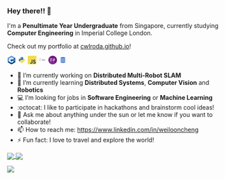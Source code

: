 ### Hey there!! 👋

I'm a **Penultimate Year Undergraduate** from Singapore, currently studying **Computer Engineering** in Imperial College London.

Check out my portfolio at <a href="https://cwlroda.github.io">cwlroda.github.io</a>!

<code><img height="20" src="https://raw.githubusercontent.com/github/explore/80688e429a7d4ef2fca1e82350fe8e3517d3494d/topics/cpp/cpp.png"></code>
<code><img height="20" src="https://raw.githubusercontent.com/github/explore/80688e429a7d4ef2fca1e82350fe8e3517d3494d/topics/python/python.png"></code>
<code><img height="20" src="https://raw.githubusercontent.com/github/explore/80688e429a7d4ef2fca1e82350fe8e3517d3494d/topics/javascript/javascript.png"></code>
<code><img height="20" src="https://raw.githubusercontent.com/github/explore/80688e429a7d4ef2fca1e82350fe8e3517d3494d/topics/java/java.png"></code>
<code><img height="20" src="https://raw.githubusercontent.com/github/explore/80688e429a7d4ef2fca1e82350fe8e3517d3494d/topics/fsharp/fsharp.png"></code>
<code><img height="20" src="https://raw.githubusercontent.com/github/explore/80688e429a7d4ef2fca1e82350fe8e3517d3494d/topics/sql/sql.png"></code>

- 🔭 I’m currently working on **Distributed Multi-Robot SLAM**
- 🌱 I’m currently learning **Distributed Systems**, **Computer Vision** and **Robotics**
- :computer: I’m looking for jobs in **Software Engineering** or **Machine Learning**
- :octocat: I like to participate in hackathons and brainstorm cool ideas!
- 💬 Ask me about anything under the sun or let me know if you want to collaborate!
- 📫 How to reach me: https://www.linkedin.com/in/weilooncheng
- ⚡ Fun fact: I love to travel and explore the world!

<a href="https://github.com/anuraghazra/github-readme-stats">
  <img align="center" src="https://github-readme-stats-cwlroda.vercel.app/api?username=cwlroda&show_icons=true&count_private=true&theme=dracula&border_radius=10" />
</a>
<a href="https://github.com/anuraghazra/convoychat">
  <img align="center" src="https://github-readme-stats-cwlroda.vercel.app/api/top-langs/?username=cwlroda&langs_count=10&layout=compact&theme=dracula&hide=tcl,cmake,jupyter%20notebook&border_radius=10" />
</a>

<br>

![](https://komarev.com/ghpvc/?username=cwlroda&color=brightgreen)
